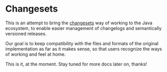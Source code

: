# Changesets

This is an attempt to bring the [changesets](https://github.com/changesets/changesets) way of working to the Java ecosystem,
to enable easier management of changelogs and semantically versioned releases.

Our goal is to keep compatibility with the files and formats of the original implementation as far as it makes sense, so that
users recognize the ways of working and feel at home.

This is it, at the moment. Stay tuned for more docs later on, thanks!